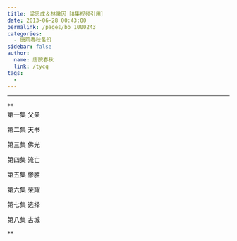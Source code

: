 ```yaml
---
title: 梁思成＆林徽因［8集视频引用］
date: 2013-06-28 00:43:00
permalink: /pages/bb_1000243
categories: 
  - 唐院春秋备份
sidebar: false
author: 
  name: 唐院春秋
  link: /tycq
tags: 
  - 
---
```


* * *

  
**  
第一集 父亲  
  
第二集 天书  
  
第三集 佛光  
  
第四集 流亡  
  
第五集 惨胜  
  
第六集 荣耀  
  
第七集 选择  
  
第八集 古城  
  
**